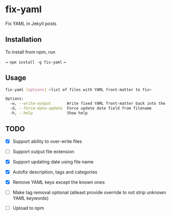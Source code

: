 # fix-yaml

Fix YAML in Jekyll posts

## Installation

To install from npm, run

~ `npm install -g fix-yaml` ~

## Usage

``` bash
fix-yaml [options] <list of files with YAML front-matter to fix>

Options:
  -w, --write-output       Write fixed YAML front-matter back into the input file  [default: false]
  -d, --force-date-update  Force update date field from filename                   [default: false]
  -h, --help               Show help

```
 
## TODO
 - [x] Support ability to over-write files
 - [ ] Support output file extension
 - [x] Support updating date using file name
 - [x] Autofix description, tags and categories
 - [x] Remove YAML keys except the known ones 
 - [ ] Make tag removal optional (atleast provide override to not strip unknown YAML keywords)
 - [ ] Upload to npm

